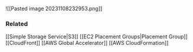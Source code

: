 ![[Pasted image 20231108232953.png]]
### Related
[[Simple Storage Service|S3]]
[[EC2 Placement Groups|Placement Group]]
[[CloudFront]]
[[AWS Global Accelerator]]
[[AWS CloudFormation]]